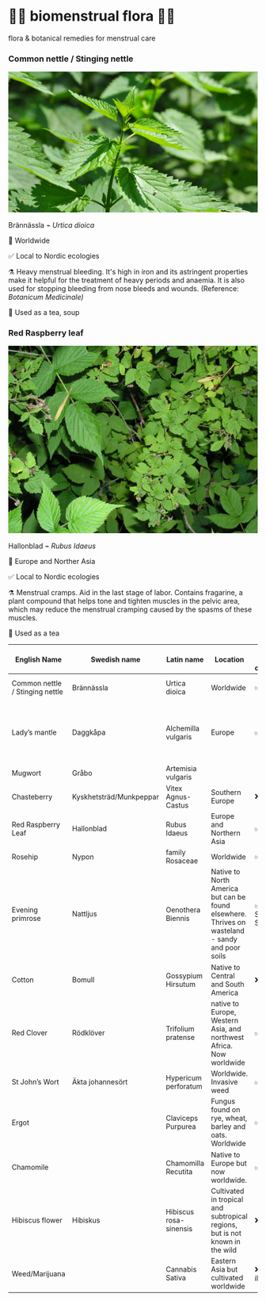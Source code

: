 # 🌾🍵 biomenstrual flora 🍵🌾
flora &amp; botanical remedies for menstrual care


### Common nettle / Stinging nettle

![nettle.jpg](images/nettle.jpg)

Brännässla ⌁ *Urtica dioica*

📍 Worldwide

✅ Local to Nordic ecologies

⚗️ Heavy menstrual bleeding. It's high in iron and its astringent properties make it helpful for the treatment of heavy periods and anaemia. It is also used for stopping bleeding from nose bleeds and wounds. (Reference: *Botanicum Medicinale)*

🍵 Used as a tea, soup

### Red Raspberry leaf

![nettle.jpg](images/redrasp.jpg)

Hallonblad ⌁ *Rubus Idaeus*

📍 Europe and Norther Asia

✅ Local to Nordic ecologies

⚗️ Menstrual cramps. Aid in the last stage of labor. Contains fragarine, a plant compound that helps tone and tighten muscles in the pelvic area, which may reduce the menstrual cramping caused by the spasms of these muscles.

🍵 Used as a tea


|English Name                   |Swedish name           |Latin name            |Location                                                                                       |Local to Nordic countries?|Uses                                                                                                                                                                                                                                                                                                                                                                                                                                                                                                                                                                                                                                              |
|-------------------------------|-----------------------|----------------------|-----------------------------------------------------------------------------------------------|--------------------------|--------------------------------------------------------------------------------------------------------------------------------------------------------------------------------------------------------------------------------------------------------------------------------------------------------------------------------------------------------------------------------------------------------------------------------------------------------------------------------------------------------------------------------------------------------------------------------------------------------------------------------------------------|
|Common nettle / Stinging nettle|Brännässla             |Urtica dioica         |Worldwide                                                                                      |✅                         |Heavy menstrual bleeding.  It's high iron content and it's astringent properties make it helpful for the treatment of heavy periods and anaemia. It is also used for stopping bleeding from nose bleeds and wounds. (Reference: Botanicum Medicinale)                                                                                                                                                                                                                                                                                                                                                                                             |
|Lady’s mantle                  |Daggkåpa               |Alchemilla vulgaris   |Europe                                                                                         |✅                         |It helps relieve mild aches and pains during menstruation, with a tea or tincture able to stop spotting between periods and lessening excessive menstrual bleeding (Soule, 1998). Lady’s mantle has astringent qualities so it is useful for loose stools, and shrinking sores in one’s mouth or skin (http://www.amazon.com/gp/product/0892817496/ref=as_li_tl?ie=UTF8&camp=1789&creative=390957&creativeASIN=0892817496&linkCode=as2&tag=heracaofnewen-20&linkId=VJPSNWEXU6XB5RBT). Lady’s mantle is also helpful for the menopausal years (Hoffman, 2003), easing those troubling symptoms due to its astringent and anti-inflammatory actions.|
|Mugwort                        |Gråbo                  |Artemisia vulgaris    |                                                                                               |                          |It can bring on delayed menstruation and in the past was used to induce abortions. Pregnant and breast-feeding women are advised to avoid the herb because of this potential risk.                                                                                                                                                                                                                                                                                                                                                                                                                                                                |
|Chasteberry                    |Kyskhetsträd/Munkpeppar|Vitex Agnus-Castus    |Southern Europe                                                                                |❌                         |Hormone balancing. PMS. Menopause. PCOS. Acne. Deficient lactation. Breast pain, migraines. (Reference: Botanicum Medicinale)                                                                                                                                                                                                                                                                                                                                                                                                                                                                                                                     |
|Red Raspberry Leaf             |Hallonblad             |Rubus Idaeus          |Europe and Northern Asia                                                                       |✅                         |Menstrual cramps. Aid in the last stage of labor. Contains fragarine, a plant compound that helps tone and tighten muscles in the pelvic area, which may reduce the menstrual cramping caused by the spasms of these muscles.                                                                                                                                                                                                                                                                                                                                                                                                                     |
|Rosehip                        |Nypon                  |family Rosaceae       |Worldwide                                                                                      |✅                         |Menstrual cramps. Very high in vitamin C.                                                                                                                                                                                                                                                                                                                                                                                                                                                                                                                                                                                                         |
|Evening primrose               |Nattljus               |Oenothera Biennis     |Native to North America but can be found elsewhere. Thrives on wasteland - sandy and poor soils|✅ Southern Sweden         |PMS. Menopause. Acne. Breast pain. Sun damage, dry skin, aging. (Reference: Botanicum Medicinale)                                                                                                                                                                                                                                                                                                                                                                                                                                                                                                                                                 |
|Cotton                         |Bomull                 |Gossypium Hirsutum    |Native to Central and South America                                                            |❌                         |Roots used for irregular menstruation. Gossypol in the seeds, roots and stems can reduce sperm count. (Reference: Botanicum Medicinale)                                                                                                                                                                                                                                                                                                                                                                                                                                                                                                           |
|Red Clover                     |Rödklöver              |Trifolium pratense    |native to Europe, Western Asia, and northwest Africa. Now worldwide                            |✅                         |fertility(?) Red clover contains active phytoestrogens that bind with endogenous estrogen receptors. It can be used as a tonic for menopausal women to help reduce the frequency and intensity of hot flashes. Red clover also helps to regulate the menstrual cycle and to prevent and treat vaginal dryness and osteoporosis.                                                                                                                                                                                                                                                                                                                   |
|St John’s Wort                 |Äkta johannesört       |Hypericum perforatum  |Worldwide. Invasive weed                                                                       |✅                         |PMS: depression and mood swings.                                                                                                                                                                                                                                                                                                                                                                                                                                                                                                                                                                                                                  |
|Ergot                          |                       |Claviceps Purpurea    |Fungus found on rye, wheat, barley and oats. Worldwide                                         |✅                         |Ergot is toxic but isolated alkaloids are used in the management of labor, hemorrhage after birth and migraine.  LSD is a derivative of Ergot. The fungus may have played a role in the Salem Witch Trials - people believed to be witches may have been intoxicated with ergot. (Reference: Botanicum Medicinale)                                                                                                                                                                                                                                                                                                                                |
|Chamomile                      |                       |Chamomilla Recutita   |Native to Europe but now worldwide.                                                            |✅                         |PMS and period pain. Digestive problems. Stress and anxiety. Thrush (yeast infection) (Reference: Botanicum Medicinale)                                                                                                                                                                                                                                                                                                                                                                                                                                                                                                                           |
|Hibiscus flower                |Hibiskus               |Hibiscus rosa-sinensis|Cultivated in tropical and subtropical regions, but is not known in the wild                   |❌                         |“Hibiscus flower regulates the oestrogen and progesterone balance within the body, thus helping the monthly cycle to be regular and balanced.”                                                                                                                                                                                                                                                                                                                                                                                                                                                                                                    |
|Weed/Marijuana                 |                       |Cannabis Sativa       |Eastern Asia but cultivated worldwide                                                          |❌ and illegal             |Relief in menstrual pain.  May reduce fertility during ovulation. May shorten cycles.                                                                                                                                                                                                                                                                                                                                                                                                                                                                                                                                                             |
                                                                                                                                                                                                                                                                                                                                                                                                                                                                                                             
